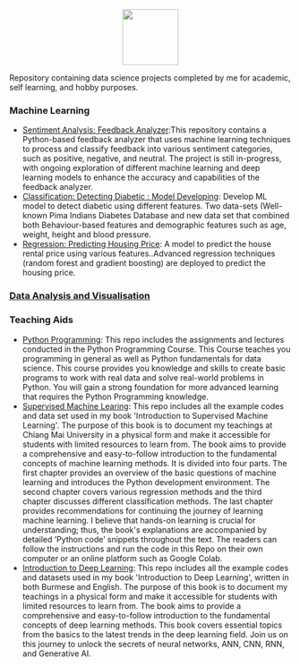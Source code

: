 <div id="header" align="center">
  <img src="https://media.giphy.com/media/M9gbBd9nbDrOTu1Mqx/giphy.gif" width="100"/>
</div>

Repository containing data science projects completed by me for academic, self learning, and hobby purposes.

### Machine Learning
  - [Sentiment Analysis: Feedback Analyzer](https://github.com/myothida/03_FeedbackAnalyzer.git):This repository contains a Python-based feedback analyzer that uses machine learning techniques to process and classify feedback into various sentiment categories, such as positive, negative, and neutral. The project is still in-progress, with ongoing exploration of different machine learning and deep learning models to enhance the accuracy and capabilities of the feedback analyzer.
  - [Classification: Detecting Diabetic : Model Developing](https://github.com/myothida/diabetic-detection-app.git): Develop ML model to detect diabetic using different features. Two data-sets (Well-known Pima Indians Diabetes Database and new data set that combined both Behaviour-based features and demographic features such as age, weight, height and blood pressure. 
  - [Regression: Predicting Housing Price](https://github.com/myothida/RentalPriceEstimation.git): A model to predict the house rental price using various features..Advanced regression techniques (random forest and gradient boosting) are deployed to predict the housing price.
    
### [Data Analysis and Visualisation](https://github.com/myothida/DataAnalytics_Projects.git)

### Teaching Aids
- [Python Programming](https://github.com/myothida/PythonProgramming.git): This repo includes the assignments and lectures conducted in the Python Programming Course. This Course teaches you programming in general as well as Python fundamentals for data science. This course provides you knowledge and skills to create basic programs to work with real data and solve real-world problems in Python. You will gain a strong foundation for more advanced learning that requires the Python Programming knowledge.
- [Supervised Machine Learing](https://github.com/myothida/Intro-To-Supervised-Machine-Learning.git): This repo includes all the example codes and data set used in my book 'Introduction to Supervised Machine Learning'. The purpose of this book is to document my teachings at Chiang Mai University in a physical form and make it accessible for students with limited resources to learn from. The book aims to provide a comprehensive and easy-to-follow introduction to the fundamental concepts of machine learning methods. It is divided into four parts. The first chapter provides an overview of the basic questions of machine learning and introduces the Python development environment. The second chapter covers various regression methods and the third chapter discusses different classification methods. The last chapter provides recommendations for continuing the journey of learning machine learning. I believe that hands-on learning is crucial for understanding; thus, the book's explanations are accompanied by detailed ’Python code’ snippets throughout the text. The readers can follow the instructions and run the code in this Repo on their own computer or an online platform such as Google Colab.
- [Introduction to Deep Learning](https://github.com/myothida/Intro-to-Deep-Learning.git): This repo includes all the example codes and datasets used in my book 'Introduction to Deep Learning', written in both Burmese and English. The purpose of this book is to document my teachings in a physical form and make it accessible for students with limited resources to learn from. The book aims to provide a comprehensive and easy-to-follow introduction to the fundamental concepts of deep learning methods. This book covers essential topics from the basics to the latest trends in the deep learning field. Join us on this journey to unlock the secrets of neural networks, ANN, CNN, RNN, and Generative AI.
